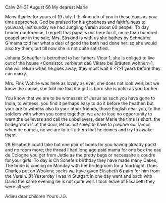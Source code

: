  Calw 24-31 August 66
My dearest Marie

Many thanks for yours of 19 July. I think much of you in these days as your time approches. God be praised for his goodness and faithfulness to youward, last sunday we had Jungling Verein about 60 peopel. To day brüder conference, I regrett that papa is not here for it, more than hundred peopel are in the sale; Mrs. Süskind is with us she bathes by Schnaufer G'mama told her what a deal of good the bath had done her. so she would also try them; but till now she is not quite satisfied.

Johana Schaufler is betrothed to her fathers Vicar <Riderer>1, she is obliged to live out of the house <Consistor. verbietet daß Vikare bei Bräuten wohnen>1, she will return when he goes away; they must wait 6 <?>1 years before they can marry.

Mrs. Fink Wöhrle was here as lovely as ever, she does not look well; but we know the cause, she told me that if a girl is born she is patin as you for her.

You know that we are to be witnesses of Jesus as such you have gone to India, to witness. you find it perhaps easy to do it before the heathen but your are to witness also to your other friends, those English near you, to the soldiers with whom you come together, we are to lose no opportunity to warn the believers and call the unbelievers, dear Marie the time is short. the bridegroom is at the door, let us not sleep to have to prepare our lamps when he comes, no we are to tell others that he comes and try to awake them.

28 Elisabeth could take but one pair of boots for you having already packt and no room more; the thread I had long ago paid mama for one box the eau de Cologne you get from Jettle as the pretty bags or necessaire a coudre for your girls. To day is Ch Schefels birthday they have made many Cakes, The bride is coming on Monday with her bridegroom for a fourtnight. Does Charles put on Woolene socks we have given Elisabeth 6 pairs for him from the Verein. 31 Yesterday I was in Stutgart in one day went and back with David the same evening he is not quite well. I took leave of Elisabeth they were all well

Adieu dear children
 Yours J.G.
